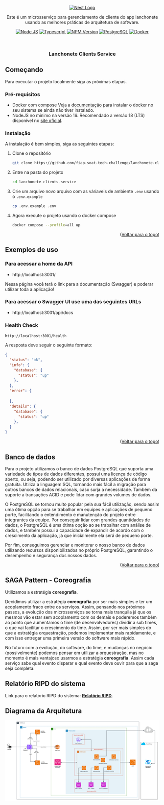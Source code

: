 <p align="center">
  <a href="http://nestjs.com/" target="blank"><img src="https://nestjs.com/img/logo-small.svg" width="200" alt="Nest Logo" /></a>
</p>

<p align="center">Este é um microsserviço para gerenciamento de cliente do app lanchonete usando as melhores práticas de arquitetura de software.</p>
  <p align="center">
    <a href="https://nodejs.org/en" target="_blank"><img src="https://img.shields.io/badge/node.js-6DA55F?style=for-the-badge&logo=node.js&logoColor=white" alt="Node.JS" /></a>
    <a href="https://www.typescriptlang.org" target="_blank"><img src="https://img.shields.io/badge/typescript-%23007ACC.svg?style=for-the-badge&logo=typescript&logoColor=white" alt="Typescript" /></a>
    <a href="https://www.npmjs.com/~nestjscore" target="_blank"><img src="https://img.shields.io/badge/NPM-%23CB3837.svg?style=for-the-badge&logo=npm&logoColor=white" alt="NPM Version" /></a>
    <a href="https://www.postgresql.org" target="_blank"><img src="https://img.shields.io/badge/postgres-%23316192.svg?style=for-the-badge&logo=postgresql&logoColor=white" alt="PostgreSQL" /></a>
    <a href="https://www.docker.com" target="_blank"><img src="https://img.shields.io/badge/docker-%230db7ed.svg?style=for-the-badge&logo=docker&logoColor=white" alt="Docker" /></a>
  </p>
</p>


<!-- TITULO DO PROJETO -->
<br />
<div align="center">
  <h3 align="center">Lanchonete Clients Service</h3>
</div>



<!-- COMECANDO -->
## Começando

Para executar o projeto localmente siga as próximas etapas.

### Pré-requisitos

* Docker com compose
  Veja a [documentação](https://docs.docker.com/engine/install/) para instalar o docker no seu sistema se ainda não tiver instalado.
* NodeJS no mínimo na versão 16. Recomendado a versão 18 (LTS) disponível no [site oficial](https://nodejs.org/en).

### Instalação

A instalação é bem simples, siga as seguintes etapas:

1. Clone o repositório
   ```sh
   git clone https://github.com/fiap-soat-tech-challenge/lanchonete-clients-service
   ```
2. Entre na pasta do projeto
   ```sh
   cd lanchonete-clients-service
   ```
3. Crie um arquivo novo arquivo com as váriaveis de ambiente `.env` usando o `.env.example`
   ```sh
   cp .env.example .env
   ```
4. Agora execute o projeto usando o docker compose
   ```sh
   docker compose --profile=all up
   ```

<p align="right">(<a href="#readme-top">Voltar para o topo</a>)</p>

<!-- EXEMPLOS DE USO -->
## Exemplos de uso

### Para acessar a home da API
- http://localhost:3001/

Nessa página você terá o link para a documentação (Swagger) e poderar utilizar toda a aplicação!

### Para acessar o Swagger UI use uma das seguintes URLs
- http://localhost:3001/api/docs

### Health Check
    http://localhost:3001/health

A resposta deve seguir o seguinte formato:

```json
{
  "status": "ok",
  "info": {
    "database": {
      "status": "up"
    },
  },
  "error": {
    
  },
  "details": {
    "database": {
      "status": "up"
    },
  }
}
```

<p align="right">(<a href="#readme-top">Voltar para o topo</a>)</p>

## Banco de dados

Para o projeto utilizamos o banco de dados PostgreSQL que suporta uma variedade de tipos de dados diferentes, possui 
uma licença de código aberto, ou seja, podendo ser utilizado por diversas aplicações de forma gratuita. Utiliza a 
linguagem SQL, tornando mais fácil a migração para outros bancos de dados relacionais, caso surja a necessidade. 
Também da suporte a transações ACID e pode lidar com grandes volumes de dados.

O PostgreSQL se tornou muito popular pela sua fácil utilização, sendo assim uma ótima opção para se trabalhar em 
equipes e aplicações de pequeno porte,  facilitando o entendimento e manutenção do projeto entre integrantes da 
equipe. Por conseguir lidar com grandes quantidades de dados, o PostgreSQL ė uma ótima opção ao se trabalhar com 
análise de dados, e também possui a capacidade de expandir de acordo com o crescimento da aplicação, já que 
inicialmente ela será de pequeno porte.

Por fim, conseguimos gerenciar e monitorar o nosso banco de dados utilizando recursos disponibilizados no próprio 
PostgreSQL, garantindo o desempenho e segurança dos nossos dados.

<p align="right">(<a href="#readme-top">Voltar para o topo</a>)</p>

## SAGA Pattern - Coreografia

Utilizamos a estratégia **coreografia**.

Decidimos utilizar a estratégia **coreografia** por ser mais simples e ter um acoplamento fraco entre os serviços. Assim, 
pensando nos próximos passos, a evolução dos microsserviços se torna mais tranquila já que os mesmos vão estar sem 
acoplamento com os demais e poderemos também ao ponto que aumentamos o time (de desenvolvedores) dividir a sub times, 
o que vai facilitar o crescimento do time. Assim, por ser mais simples do que a estratégia orquestração, podemos 
implementar mais rapidamente, e com isso entregar uma primeira versão do software mais rápido.

No futuro com a evolução, do software, do time, e mudanças no negócio (possivelmente) podemos pensar em utilizar a 
orquestração, mas no momento é mais vantajoso usarmos a estratégia **coreografia**. Assim cada serviço sabe qual 
evento disparar e qual evento deve ouvir para que a saga seja completa.

## Relatório RIPD do sistema

Link para o relatório RIPD do sistema: **[Relatório RIPD](https://docs.google.com/document/d/1hBpNQ4Gs5mKzRf0FAM85vzqWiXM7idFJF5sMvlN9cy0/preview)**.

## Diagrama da Arquitetura

![Diagrama da Arquitetura](https://github.com/fiap-soat-tech-challenge/terraform-lanchonete-app/blob/main/docs/imagens/infra_aws_app.png)